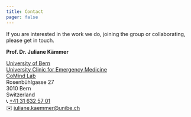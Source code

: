 ```yaml
---
title: Contact
pager: false
---
```


If you are interested in the work we do, joining the group or collaborating, please get in touch.


**Prof. Dr. Juliane Kämmer**

[University of Bern](https://www.unibe.ch/)  
[University Clinic for Emergency Medicine](https://notfallmedizin.insel.ch/de/lehre-und-forschung/forschungsschwerpunkte-und-gruppen)  
[CoMind Lab](https://notfallmedizin.insel.ch/de/lehre-und-forschung/forschungsschwerpunkte-und-gruppen/diagnostic-quality-lab/comind)  
Rosenbühlgasse 27  
3010 Bern  
Switzerland  
 📞 [ +41 31 632 57 01 ](tel:+41316325701)  
 ✉️ [ juliane.kaemmer@unibe.ch ](mailto:juliane.kaemmer@unibe.ch)

